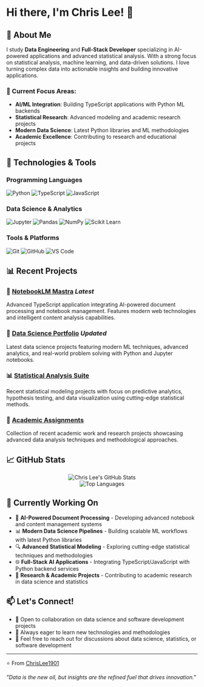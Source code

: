 # Hi there, I'm Chris Lee! 👋

## 🚀 About Me
I study **Data Engineering** and **Full-Stack Developer** specializing in AI-powered applications and advanced statistical analysis. With a strong focus on statistical analysis, machine learning, and data-driven solutions. I love turning complex data into actionable insights and building innovative applications.
### 🎯 Current Focus Areas:
- **AI/ML Integration**: Building TypeScript applications with Python ML backends
- **Statistical Research**: Advanced modeling and academic research projects  
- **Modern Data Science**: Latest Python libraries and ML methodologies
- **Academic Excellence**: Contributing to research and educational projects

## 🔧 Technologies & Tools

### Programming Languages
![Python](https://img.shields.io/badge/-Python-3776AB?style=flat-square&logo=Python&logoColor=white)
![TypeScript](https://img.shields.io/badge/-TypeScript-3178C6?style=flat-square&logo=typescript&logoColor=white)
![JavaScript](https://img.shields.io/badge/-JavaScript-F7DF1E?style=flat-square&logo=javascript&logoColor=black)

### Data Science & Analytics
![Jupyter](https://img.shields.io/badge/-Jupyter-F37626?style=flat-square&logo=jupyter&logoColor=white)
![Pandas](https://img.shields.io/badge/-Pandas-150458?style=flat-square&logo=pandas&logoColor=white)
![NumPy](https://img.shields.io/badge/-NumPy-013243?style=flat-square&logo=numpy&logoColor=white)
![Scikit Learn](https://img.shields.io/badge/-Scikit%20Learn-F7931E?style=flat-square&logo=scikit-learn&logoColor=white)

### Tools & Platforms
![Git](https://img.shields.io/badge/-Git-F05032?style=flat-square&logo=git&logoColor=white)
![GitHub](https://img.shields.io/badge/-GitHub-181717?style=flat-square&logo=github&logoColor=white)
![VS Code](https://img.shields.io/badge/-VS%20Code-007ACC?style=flat-square&logo=visual-studio-code&logoColor=white)

## 📊 Recent Projects

### 🤖 [NotebookLM Mastra](https://github.com/ChrisLee1901/notebooklm-mastra) *Latest*
Advanced TypeScript application integrating AI-powered document processing and notebook management. Features modern web technologies and intelligent content analysis capabilities.

### 🔬 [Data Science Portfolio](https://github.com/ChrisLee1901/Data_Science) *Updated*
Latest data science projects featuring modern ML techniques, advanced analytics, and real-world problem solving with Python and Jupyter notebooks.

### 📊 [Statistical Analysis Suite](https://github.com/ChrisLee1901/Statistics)
Recent statistical modeling projects with focus on predictive analytics, hypothesis testing, and data visualization using cutting-edge statistical methods.

### 📝 [Academic Assignments](https://github.com/ChrisLee1901/Assignment)
Collection of recent academic work and research projects showcasing advanced data analysis techniques and methodological approaches.

## 📈 GitHub Stats

<div align="center">
  <img src="https://github-readme-stats.vercel.app/api?username=ChrisLee1901&show_icons=true&theme=radical&include_all_commits=true&count_private=true" alt="Chris Lee's GitHub Stats" />
</div>

<div align="center">
  <img src="https://github-readme-stats.vercel.app/api/top-langs/?username=ChrisLee1901&layout=compact&theme=radical" alt="Top Languages" />
</div>

## 🌱 Currently Working On
- 🤖 **AI-Powered Document Processing** - Developing advanced notebook and content management systems
- 📊 **Modern Data Science Pipelines** - Building scalable ML workflows with latest Python libraries
- 🔍 **Advanced Statistical Modeling** - Exploring cutting-edge statistical techniques and methodologies
- 🌐 **Full-Stack AI Applications** - Integrating TypeScript/JavaScript with Python backend services
- 🎯 **Research & Academic Projects** - Contributing to academic research in data science and statistics

## 📫 Let's Connect!
- 💼 Open to collaboration on data science and software development projects
- 🎯 Always eager to learn new technologies and methodologies
- 📧 Feel free to reach out for discussions about data science, statistics, or software development

---

⭐️ From [ChrisLee1901](https://github.com/ChrisLee1901)

*"Data is the new oil, but insights are the refined fuel that drives innovation."*
